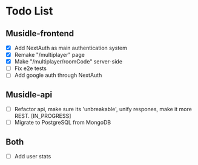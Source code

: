 # Todo List

## Musidle-frontend

- [x] Add NextAuth as main authentication system
- [x] Remake "/multiplayer" page
- [x] Make "/multiplayer/roomCode" server-side
- [ ] Fix e2e tests
- [ ] Add google auth through NextAuth

## Musidle-api

- [ ] Refactor api, make sure its 'unbreakable', unify respones, make it more REST. [IN_PROGRESS]
- [ ] Migrate to PostgreSQL from MongoDB

## Both

- [ ] Add user stats
